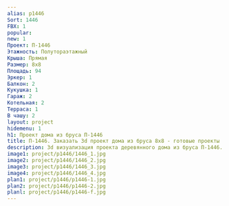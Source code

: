 ```yaml
---
alias: p1446
Sort: 1446
FBX: 1
popular: 
new: 1
Проект: П-1446
Этажность: Полутораэтажный
Крыша: Прямая
Размер: 8х8
Площадь: 94
Эркер: 1
Балкон: 2
Кукушка: 1
Гараж: 2
Котельная: 2
Терраса: 1
В чашу: 2
layout: project
hidemenu: 1
h1: Проект дома из бруса П-1446
title: П-1446. Заказать 3d проект дома из бруса 8х8 - готовые проекты
description: 3d визуализация проекта деревянного дома из бруса П-1446. Площадь 94 м2, размер 8х8. Вы можете внести любые изменения в проект.
image1: project/p1446/1446_1.jpg
image2: project/p1446/1446_2.jpg
image3: project/p1446/1446_3.jpg
image4: project/p1446/1446_4.jpg
plan1: project/p1446/p1446-1.jpg
plan2: project/p1446/p1446-2.jpg
planl: project/p1446/p1446-f.jpg
---
```


